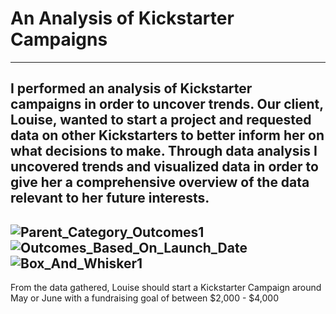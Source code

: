 # An Analysis of Kickstarter Campaigns
---
I performed an analysis of Kickstarter campaigns in order to uncover trends. Our client, Louise, wanted to start a project and requested data on other Kickstarters to better inform her on what decisions to make. Through data analysis I uncovered trends and visualized data in order to give her a comprehensive overview of the data relevant to her future interests.
---
![Parent_Category_Outcomes1](path/to/Parent_Category_Outcomes1.png)
![Outcomes_Based_On_Launch_Date](path/to/Outcomes_Based_On_Launch_Date.png)
![Box_And_Whisker1](path/to/Box_And_Whisker1.png)
---
From the data gathered, Louise should start a Kickstarter Campaign around May or June with a fundraising goal of between $2,000 - $4,000


